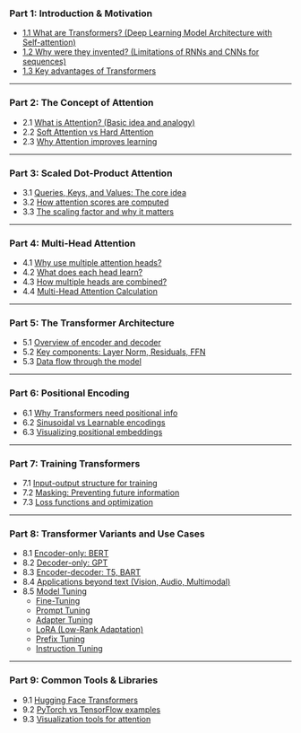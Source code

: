 ### **Part 1: Introduction & Motivation**

* [1.1 What are Transformers? (Deep Learning Model Architecture with Self-attention)](https://github.com/yangshiteng/Data-Science-Learning-Path/blob/main/deep_learning/transformer/what_is_transformer.md)
* [1.2 Why were they invented? (Limitations of RNNs and CNNs for sequences)](https://github.com/yangshiteng/Data-Science-Learning-Path/blob/main/deep_learning/transformer/why_invented.md)
* [1.3 Key advantages of Transformers](https://github.com/yangshiteng/Data-Science-Learning-Path/blob/main/deep_learning/transformer/transformer_advantage.md)

---

### **Part 2: The Concept of Attention**

* 2.1 [What is Attention? (Basic idea and analogy)](https://github.com/yangshiteng/Data-Science-Learning-Path/blob/main/deep_learning/transformer/what_is_attention.md)
* 2.2 [Soft Attention vs Hard Attention](https://github.com/yangshiteng/Data-Science-Learning-Path/blob/main/deep_learning/transformer/soft_vs_hard_attention.md)
* 2.3 [Why Attention improves learning](https://github.com/yangshiteng/Data-Science-Learning-Path/blob/main/deep_learning/transformer/why_attention_improve_learning.md)

---

### **Part 3: Scaled Dot-Product Attention**

* 3.1 [Queries, Keys, and Values: The core idea](https://github.com/yangshiteng/Data-Science-Learning-Path/blob/main/deep_learning/transformer/query_key_value.md)
* 3.2 [How attention scores are computed](https://github.com/yangshiteng/Data-Science-Learning-Path/blob/main/deep_learning/transformer/attention_score_calculation.md)
* 3.3 [The scaling factor and why it matters](https://github.com/yangshiteng/Data-Science-Learning-Path/blob/main/deep_learning/transformer/why_scale_matters.md)

---

### **Part 4: Multi-Head Attention**

* 4.1 [Why use multiple attention heads?](https://github.com/yangshiteng/Data-Science-Learning-Path/blob/main/deep_learning/transformer/why_multi_head.md)
* 4.2 [What does each head learn?](https://github.com/yangshiteng/Data-Science-Learning-Path/blob/main/deep_learning/transformer/what_each_head_learn.md)
* 4.3 [How multiple heads are combined?](https://github.com/yangshiteng/Data-Science-Learning-Path/blob/main/deep_learning/transformer/multiple_head_combine.md)
* 4.4 [Multi-Head Attention Calculation](https://github.com/yangshiteng/Data-Science-Learning-Path/blob/main/deep_learning/transformer/multi_head_calculation.md)

---

### **Part 5: The Transformer Architecture**

* 5.1 [Overview of encoder and decoder](https://github.com/yangshiteng/Data-Science-Learning-Path/blob/main/deep_learning/transformer/overview_encoder_decoder.md)
* 5.2 [Key components: Layer Norm, Residuals, FFN](https://github.com/yangshiteng/Data-Science-Learning-Path/blob/main/deep_learning/transformer/key_components.md)
* 5.3 [Data flow through the model](https://github.com/yangshiteng/Data-Science-Learning-Path/blob/main/deep_learning/transformer/transformer_data_flow.md)

---

### **Part 6: Positional Encoding**

* 6.1 [Why Transformers need positional info](https://github.com/yangshiteng/Data-Science-Learning-Path/blob/main/deep_learning/transformer/why_transformer_need_position.md)
* 6.2 [Sinusoidal vs Learnable encodings](https://github.com/yangshiteng/Data-Science-Learning-Path/blob/main/deep_learning/transformer/sinusoidal_vs_learnable_positional_encoding.md)
* 6.3 [Visualizing positional embeddings](https://github.com/yangshiteng/Data-Science-Learning-Path/blob/main/deep_learning/transformer/visualize_positional_embedding.md)

---

### **Part 7: Training Transformers**

* 7.1 [Input-output structure for training](https://github.com/yangshiteng/Data-Science-Learning-Path/blob/main/deep_learning/transformer/input_output_for_training.md)
* 7.2 [Masking: Preventing future information](https://github.com/yangshiteng/Data-Science-Learning-Path/blob/main/deep_learning/transformer/prevent_future_information.md)
* 7.3 [Loss functions and optimization](https://github.com/yangshiteng/Data-Science-Learning-Path/blob/main/deep_learning/transformer/loss_functions_optimization.md)

---

### **Part 8: Transformer Variants and Use Cases**

* 8.1 [Encoder-only: BERT](https://github.com/yangshiteng/Data-Science-Learning-Path/blob/main/deep_learning/transformer/bert.md)
* 8.2 [Decoder-only: GPT](https://github.com/yangshiteng/Data-Science-Learning-Path/blob/main/deep_learning/transformer/decoder_only_gpt.md)
* 8.3 [Encoder-decoder: T5, BART](https://github.com/yangshiteng/Data-Science-Learning-Path/blob/main/deep_learning/transformer/t5_bart.md)
* 8.4 [Applications beyond text (Vision, Audio, Multimodal)](https://github.com/yangshiteng/Data-Science-Learning-Path/blob/main/deep_learning/transformer/application_beyond_text.md)
* 8.5 [Model Tuning](https://github.com/yangshiteng/Data-Science-Learning-Path/blob/main/deep_learning/transformer/model_tuning.md)
  - [Fine-Tuning](https://github.com/yangshiteng/Data-Science-Learning-Path/blob/main/deep_learning/transformer/transformer_fine_tuning.md)
  - [Prompt Tuning](https://github.com/yangshiteng/Data-Science-Learning-Path/blob/main/deep_learning/transformer/prompt_tuning.md)
  - [Adapter Tuning](https://github.com/yangshiteng/Data-Science-Learning-Path/blob/main/deep_learning/transformer/adapter_tuning.md)
  - [LoRA (Low-Rank Adaptation)](https://github.com/yangshiteng/Data-Science-Learning-Path/blob/main/deep_learning/transformer/lora.md)
  - [Prefix Tuning]()
  - [Instruction Tuning]()

---

### **Part 9: Common Tools & Libraries**

* 9.1 [Hugging Face Transformers]()
* 9.2 [PyTorch vs TensorFlow examples]()
* 9.3 [Visualization tools for attention]()
